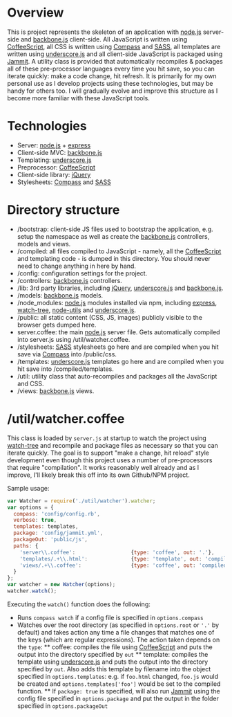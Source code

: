 # Overview

This is project represents the skeleton of an application with [node.js](http://nodejs.org/) server-side and [backbone.js](http://documentcloud.github.com/backbone/) client-side. All JavaScript is written using [CoffeeScript](http://jashkenas.github.com/coffee-script), all CSS is written using [Compass](http://compass-style.org/) and [SASS](http://sass-lang.com/), all templates are written using [underscore.js](http://documentcloud.github.com/underscore/) and all client-side JavaScript is packaged using [Jammit](http://documentcloud.github.com/jammit/). A utility class is provided that automatically recompiles & packages all of these pre-processor languages every time you hit save, so you can iterate quickly: make a code change, hit refresh. It is primarily for my own personal use as I develop projects using these technologies, but may be handy for others too. I will gradually evolve and improve this structure as I become more familiar with these JavaScript tools.

# Technologies

* Server: [node.js](http://nodejs.org/) + [express](http://expressjs.com/)
* Client-side MVC: [backbone.js](http://documentcloud.github.com/backbone/)
* Templating: [underscore.js](http://documentcloud.github.com/underscore/)
* Preprocessor: [CoffeeScript](http://jashkenas.github.com/coffee-script)
* Client-side library: [jQuery](http://jquery.com/)
* Stylesheets: [Compass](http://compass-style.org/) and [SASS](http://sass-lang.com/)

# Directory structure

* /bootstrap: client-side JS files used to bootstrap the application, e.g. setup the namespace as well as create the [backbone.js](http://documentcloud.github.com/backbone/) controllers, models and views.
* /compiled: all files compiled to JavaScript - namely, all the [CoffeeScript](http://jashkenas.github.com/coffee-script) and templating code - is dumped in this directory. You should never need to change anything in here by hand.
* /config: configuration settings for the project. 
* /controllers: [backbone.js](http://documentcloud.github.com/backbone/) controllers.
* /lib: 3rd party libraries, including [jQuery](http://jquery.com/), [underscore.js](http://documentcloud.github.com/underscore/) and [backbone.js](http://documentcloud.github.com/backbone/).
* /models: [backbone.js](http://documentcloud.github.com/backbone/) models.
* /node_modules: [node.js](http://nodejs.org/) modules installed via npm, including [express](http://expressjs.com/), [watch-tree](https://github.com/tafa/node-watch-tree), [node-utils](https://github.com/mikeal/node-utils) and [underscore.js](http://documentcloud.github.com/underscore/).
* /public: all static content (CSS, JS, images) publicly visible to the browser gets dumped here. 
* server.coffee: the main [node.js](http://nodejs.org/) server file. Gets automatically compiled into server.js using /util/watcher.coffee.
* /stylesheets: [SASS](http://sass-lang.com/) stylesheets go here and are compiled when you hit save via [Compass](http://compass-style.org/) into /public/css.
* /templates: [underscore.js](http://documentcloud.github.com/underscore/) templates go here and are compiled when you hit save into /compiled/templates.
* /util: utility class that auto-recompiles and packages all the JavaScript and CSS.
* /views: [backbone.js](http://documentcloud.github.com/backbone/) views.

# /util/watcher.coffee

This class is loaded by `server.js` at startup to watch the project using [watch-tree](https://github.com/tafa/node-watch-tree) and recompile and package files as necessary so that you can iterate quickly. The goal is to support "make a change, hit reload" style development even though this project uses a number of pre-processors that require "compilation". It works reasonably well already and as I improve, I'll likely break this off into its own Github/NPM project.

Sample usage:

```javascript
var Watcher = require('./util/watcher').watcher;
var options = {
  compass: 'config/config.rb',
  verbose: true,
  templates: templates,
  package: 'config/jammit.yml',
  packageOut: 'public/js',
  paths: {
    'server\\.coffee':                  {type: 'coffee', out: '.'},
    'templates/.+\\.html':              {type: 'template', out: 'compiled/templates', package: true},
    'views/.+\\.coffee':                {type: 'coffee', out: 'compiled/views', package: true}     
  }
};
var watcher = new Watcher(options);
watcher.watch();
```

Executing the `watch()` function does the following:

* Runs `compass watch` if a config file is specified in `options.compass`
* Watches over the root directory (as specified in `options.root` or `'.'` by default) and takes action any time a file changes that matches one of the keys (which are regular expressions). The action taken depends on the `type`:
** coffee: compiles the file using [CoffeeScript](http://jashkenas.github.com/coffee-script) and puts the output into the directory specified by `out`
** template: compiles the template using [underscore.js](http://documentcloud.github.com/underscore/) and puts the output into the directory specified by `out`. Also adds this template by filename into the object specified in `options.templates`: e.g. if `foo.html` changed, `foo.js` would be created and `options.templates['foo']` would be set to the compiled function.
** If `package: true` is specified, will also run [Jammit](http://documentcloud.github.com/jammit/) using the config file specified in `options.package` and put the output in the folder specified in `options.packageOut`